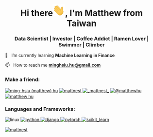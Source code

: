 <h1 align="center">Hi there<img src="https://raw.githubusercontent.com/ABSphreak/ABSphreak/master/gifs/Hi.gif" width="40px" />, I'm Matthew from Taiwan</h1>
<h3 align="center">Data Scientist | Investor | Coffee Addict | Ramen Lover | Swimmer | Climber</h3>

🌱 &nbsp;&nbsp;I’m currently learning **Machine Learning in Finance**

📫 &nbsp;&nbsp;How to reach me **minghsiu.hu@gmail.com**

<p align="left">
<h3 align="left">Make a friend:</h3>
<a href="https://www.linkedin.com/in/ming-hsiu-matthew-hu-4a0357148/" target="_blank"><img align="center" src="https://cdn.jsdelivr.net/npm/simple-icons@3.0.1/icons/linkedin.svg" alt="ming-hsiu (matthew) hu" height="30" width="40" /></a>
<a href="https://kaggle.com/mattnest" target="_blank"><img align="center" src="https://cdn.jsdelivr.net/npm/simple-icons@3.0.1/icons/kaggle.svg" alt="mattnest" height="30" width="40" /></a>
<a href="https://instagram.com/_mattnest_" target="_blank"><img align="center" src="https://cdn.jsdelivr.net/npm/simple-icons@3.0.1/icons/instagram.svg" alt="_mattnest_" height="30" width="40" /></a>
<a href="https://medium.com/@matthewhu" target="_blank"><img align="center" src="https://cdn.jsdelivr.net/npm/simple-icons@3.0.1/icons/medium.svg" alt="@matthewhu" height="30" width="40" /></a>
<a href="https://www.youtube.com/c/matthew hu" target="blank"><img align="center" src="https://cdn.jsdelivr.net/npm/simple-icons@3.0.1/icons/youtube.svg" alt="matthew hu" height="30" width="40" /></a>
</p>

<h3 align="left">Languages and Frameworks:</h3>
<p align="left"> 
  <img src="https://devicons.github.io/devicon/devicon.git/icons/linux/linux-original.svg" alt="linux" width="40" height="40"/> </a> <a href="https://opencv.org/" target="_blank"> <a href="https://www.python.org" target="_blank">   
  <img src="https://devicons.github.io/devicon/devicon.git/icons/python/python-original.svg" alt="python" width="40" height="40"/> </a> <a href="https://pytorch.org/" target="_blank"> 
  <img src="https://devicons.github.io/devicon/devicon.git/icons/django/django-original.svg" alt="django" width="40" height="40"/> </a> <a href="https://cloud.google.com" target="_blank"> 
  <img src="https://www.vectorlogo.zone/logos/pytorch/pytorch-icon.svg" alt="pytorch" width="40" height="40"/> </a> <a href="" target="_blank"> <img src="https://upload.wikimedia.org/wikipedia/commons/0/05/Scikit_learn_logo_small.svg" alt="scikit_learn" width="40" height="40"/> </a> <a href="https://www.tensorflow.org" target="_blank">  

  
</p>

<p><img align="center" src="https://github-readme-stats.vercel.app/api?username=mattnest&show_icons=true" alt="mattnest" /></p>


